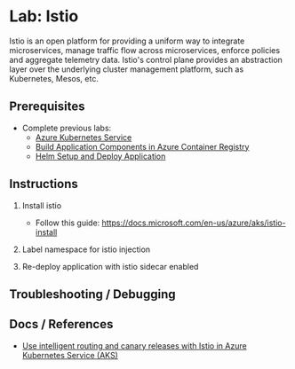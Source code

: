 # Lab: Istio

Istio is an open platform for providing a uniform way to integrate microservices, manage traffic flow across microservices, enforce policies and aggregate telemetry data. Istio's control plane provides an abstraction layer over the underlying cluster management platform, such as Kubernetes, Mesos, etc.

## Prerequisites

* Complete previous labs:
    * [Azure Kubernetes Service](../../create-aks-cluster/README.md)
    * [Build Application Components in Azure Container Registry](../../build-application/README.md)
    * [Helm Setup and Deploy Application](../../helm-setup-deploy/README.md)

## Instructions

1. Install istio

    * Follow this guide: https://docs.microsoft.com/en-us/azure/aks/istio-install 

2. Label namespace for istio injection


3. Re-deploy application with istio sidecar enabled


## Troubleshooting / Debugging



## Docs / References

* [Use intelligent routing and canary releases with Istio in Azure Kubernetes Service (AKS)](https://docs.microsoft.com/en-us/azure/aks/istio-scenario-routing)